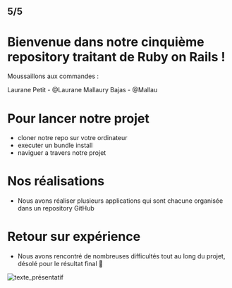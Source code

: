 ## 5/5
# Bienvenue dans notre cinquième repository traitant de Ruby on Rails !


Moussaillons aux commandes : 

Laurane Petit - @Laurane
Mallaury Bajas - @Mallau

# Pour lancer notre projet
* cloner notre repo sur votre ordinateur
* executer un bundle install
* naviguer a travers notre projet

# Nos réalisations

* Nous avons réaliser plusieurs applications qui sont chacune organisée dans un repository GitHub

# Retour sur expérience

* Nous avons rencontré de nombreuses difficultés tout au long du projet, désolé pour le résultat  final 🤪

![texte_présentatif](http://idata.over-blog.com/5/08/25/70/2013/Ralph-Wiggum-Paques.gif)